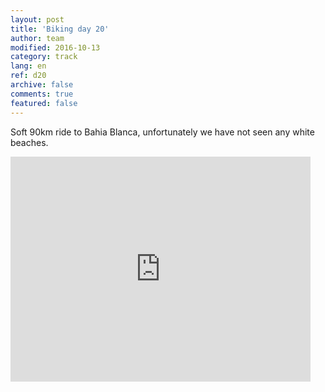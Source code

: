 ```yaml
---   
layout: post 
title: 'Biking day 20'  
author: team 
modified: 2016-10-13
category: track 
lang: en 
ref: d20
archive: false 
comments: true 
featured: false 
--- 
```


 Soft 90km ride to Bahia Blanca, unfortunately we have not seen any white beaches.                                                                                                                                                                                                                                                                                                            

<iframe width='480' height='360' src='http://track-kit.net/maps_s3/?v=embed&track=230708.gpx' frameborder='0' allowfullscreen></iframe>